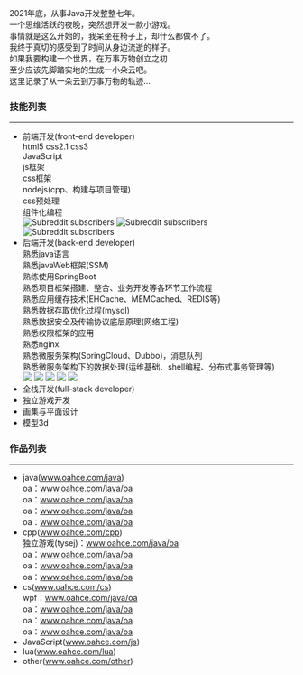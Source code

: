 2021年底，从事Java开发整整七年。  
一个思维活跃的夜晚，突然想开发一款小游戏。  
事情就是这么开始的，我呆坐在椅子上，却什么都做不了。  
我终于真切的感受到了时间从身边流逝的样子。  
如果我要构建一个世界，在万事万物创立之初  
至少应该先脚踏实地的生成一小朵云吧。  
这里记录了从一朵云到万事万物的轨迹...
### 技能列表
---
- 前端开发(front-end developer)  
  html5 css2.1 css3  
  JavaScript  
  js框架  
  css框架  
  nodejs(cpp、构建与项目管理)  
  css预处理  
  组件化编程  
  <span>
  ![Subreddit subscribers](https://img.shields.io/reddit/subreddit-subscribers/html?color=9932CC&label=html&style=flat-square)
  ![Subreddit subscribers](https://img.shields.io/reddit/subreddit-subscribers/css?color=7B68EE&label=css&style=flat-square)
  ![Subreddit subscribers](https://img.shields.io/reddit/subreddit-subscribers/JavaScript?color=008B8B&label=JavaScript&style=flat-square)
  </span>  
- 后端开发(back-end developer)  
  熟悉java语言  
  熟悉javaWeb框架(SSM)  
  熟练使用SpringBoot  
  熟悉项目框架搭建、整合、业务开发等各环节工作流程  
  熟悉应用缓存技术(EHCache、MEMCached、REDIS等)  
  熟悉数据存取优化过程(mysql)  
  熟悉数据安全及传输协议底层原理(网络工程)  
  熟悉权限框架的应用  
  熟悉nginx  
  熟悉微服务架构(SpringCloud、Dubbo)，消息队列  
  熟悉微服务架构下的数据处理(运维基础、shell编程、分布式事务管理等)  
  <span><img src="https://img.shields.io/badge/-JAVA-E34F26?style=flat-square&logo=java&logoColor=white" />
  <img src="https://img.shields.io/badge/-GIT-1572B6?style=flat-square&logo=git&logoColor=white" />
  <img src="https://img.shields.io/badge/-CPP-f03F26?style=flat-square&logo=cpp&logoColor=white" />
  <img src="https://img.shields.io/badge/-HTML5-E34F26?style=flat-square&logo=html5&logoColor=white" />
  <img src="https://img.shields.io/badge/-HTML5-E34F26?style=flat-square&logo=html5&logoColor=white" /></span>  
- 全栈开发(full-stack developer)  
- 独立游戏开发  
- 画集与平面设计
- 模型3d  

### 作品列表
---
- java(www.oahce.com/java)  
  oa：www.oahce.com/java/oa  
  oa：www.oahce.com/java/oa  
  oa：www.oahce.com/java/oa  
  oa：www.oahce.com/java/oa  
- cpp(www.oahce.com/cpp)  
  独立游戏(tysej)：www.oahce.com/java/oa  
  oa：www.oahce.com/java/oa  
  oa：www.oahce.com/java/oa  
  oa：www.oahce.com/java/oa  
- cs(www.oahce.com/cs)  
  wpf：www.oahce.com/java/oa  
  oa：www.oahce.com/java/oa  
  oa：www.oahce.com/java/oa  
  oa：www.oahce.com/java/oa  
- JavaScript(www.oahce.com/js)  
- lua(www.oahce.com/lua)  
- other(www.oahce.com/other)  
